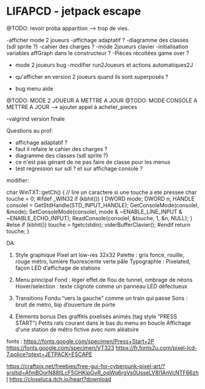 # LIFAPCD - jetpack escape

@TODO: revoir proba apparition
--> trop de vies.


-afficher mode 2 joueurs
-affichage adaptatif ?
-diagramme des classes (sdl sprite ?)
-cahier des charges ?
-mode 2joueurs clavier
-initialisation variables affGraph dans le constructeur ?
-Pièces récoltées game over ?
- mode 2 joueurs bug
-modifier run2Joueurs et actions automatiques2J
- qu'afficher en version 2 joueurs quand ils sont superposés ?

- bug menu aide


@TODO: MODE 2 JOUEUR A METTRE A JOUR
@TODO: MODE CONSOLE A METTRE A JOUR
--> ajouter appel à acheter_pieces

-valgrind version finale

 

Questions au prof:
- affichage adaptatif ?
- faut il refaire le cahier des charges ?
- diagramme des classes (sdl sprite ?)
- ce n'est pas génant de ne pas faire de classe pour les menus
- test regression sur sdl ? et sur affichage console ?



modifier: 

char WinTXT::getCh()
{ // lire un caractere si une touche a ete pressee
    char touche = 0;
#ifdef _WIN32
    if (kbhit())
    {
        DWORD mode;
        DWORD n;
        HANDLE consoleI = GetStdHandle(STD_INPUT_HANDLE);
        GetConsoleMode(consoleI, &mode);
        SetConsoleMode(consoleI, mode & ~ENABLE_LINE_INPUT & ~ENABLE_ECHO_INPUT);
        ReadConsole(consoleI, &touche, 1, &n, NULL);
    }
#else
    if (kbhit())
        touche = fgetc(stdin);
        viderBufferClavier();
#endif
    return touche;
}


DA:
1. Style graphique
Pixel art low-res 32x32
Palette : gris foncé, rouille, rouge métro, lumière fluorescente verte pâle
Typographie : Pixelated, façon LED d’affichage de stations

2. Menu principal
Fond : léger effet de flou de tunnel, ombrage de néons
Hover/selection : texte clignote comme un panneau LED défectueux

3. Transitions
Fondu “vers la gauche” comme un train qui passe
Sons : bruit de métro, bip d’ouverture de porte

4. Éléments bonus
Des graffitis pixelisés animés (tag style "PRESS START")
Petits rats courant dans le bas du menu en boucle
Affichage d'une station de métro fictive avec nom aléatoire

fonts : 
https://fonts.google.com/specimen/Press+Start+2P
https://fonts.google.com/specimen/VT323
https://fr.fonts2u.com/pixel-lcd-7.police?ptext=JETPACK+ESCAPE

https://craftpix.net/freebies/free-gui-for-cyberpunk-pixel-art/?srsltid=AfmBOorN88IlLcF5GHKjpGvR_oqWq6rgVs0UsseLV8I1AnVcNTF66zhI
https://closeluca.itch.io/heart?download
